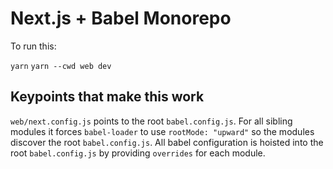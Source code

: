 # Next.js + Babel Monorepo

To run this:

`yarn`
`yarn --cwd web dev`

## Keypoints that make this work

`web/next.config.js` points to the root `babel.config.js`. For all sibling modules it forces `babel-loader` to use `rootMode: "upward"` so the modules discover the root `babel.config.js`. All babel configuration is hoisted into the root `babel.config.js` by providing `overrides` for each module.